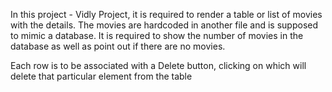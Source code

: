 In this project - Vidly Project, it is required to render a table or list of movies with the details. The movies are hardcoded in another file and is supposed to mimic a database. It is required to show the number of movies in the database as well as point out if there are no movies.

Each row is to be associated with a Delete button, clicking on which will delete that particular element from the table
